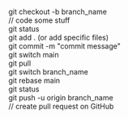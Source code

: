 git checkout -b branch_name <br />
// code some stuff <br />
git status <br />
git add . (or add specific files) <br />
git commit -m "commit message" <br />
git switch main <br />
git pull <br />
git switch branch_name <br />
git rebase main <br />
git status <br />
git push -u origin branch_name <br />
// create pull request on GitHub
